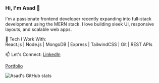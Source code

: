 ### Hi, I'm Asad 👋

I'm a passionate frontend developer recently expanding into full-stack development using the MERN stack. I love building sleek UI, responsive layouts, and scalable web apps.

🌟 Tech I Work With:  
React.js | Node.js | MongoDB | Express | TailwindCSS | Git | REST APIs


📫 Let's Connect:
[LinkedIn](https://linkedin.com/in/asad-ahmed-siddiqui-7b875977)

[Portfolio](https://watashi-portfolio.vercel.app/)

![Asad's GitHub stats](https://github-readme-stats.vercel.app/api?username=asad851&show_icons=true&theme=radical)
